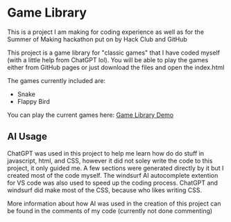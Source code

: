 # Game Library
This is a project I am making for coding experience as well as for the Summer of Making hackathon put on by Hack Club and GitHub

This project is a game library for "classic games" that I have coded myself (with a little help from ChatGPT lol). You will be able to play the games either from GitHub pages or just download the files and open the index.html

The games currently included are:
* Snake
* Flappy Bird

You can play the current games here:
[Game Library Demo](https://jboss-64.github.io/Game-Library/)

## AI Usage
ChatGPT was used in this project to help me learn how do do stuff in javascript, html, and CSS, however it did not soley write the code to this project, it only guided me. A few sections were generated directly by it but I created most of the code myself. The windsurf AI autocomplete extention for VS code was also used to speed up the coding process. ChatGPT and windsurf did make most of the CSS, because who likes writing CSS.

More information about how AI was used in the creation of this project can be found in the comments of my code (currently not done commenting)
